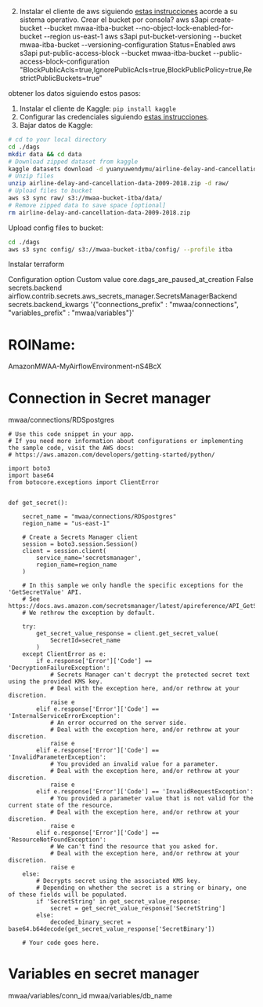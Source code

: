 
2. Instalar el cliente de aws siguiendo [estas instrucciones](https://docs.aws.amazon.com/cli/latest/userguide/getting-started-install.html) acorde a su sistema
operativo.
Crear el bucket por consola?
aws s3api create-bucket --bucket mwaa-itba-bucket --no-object-lock-enabled-for-bucket --region us-east-1 
aws s3api put-bucket-versioning --bucket mwaa-itba-bucket --versioning-configuration Status=Enabled
aws s3api put-public-access-block --bucket mwaa-itba-bucket --public-access-block-configuration "BlockPublicAcls=true,IgnorePublicAcls=true,BlockPublicPolicy=true,RestrictPublicBuckets=true"



obtener los datos siguiendo estos pasos:
1. Instalar el cliente de Kaggle: `pip install kaggle`
3. Configurar las credenciales siguiendo [estas instrucciones](https://github.com/Kaggle/kaggle-api#api-credentials).
4. Bajar datos de Kaggle:

```bash
# cd to your local directory
cd ./dags
mkdir data && cd data
# Download zipped dataset from kaggle
kaggle datasets download -d yuanyuwendymu/airline-delay-and-cancellation-data-2009-2018
# Unzip files
unzip airline-delay-and-cancellation-data-2009-2018.zip -d raw/
# Upload files to bucket
aws s3 sync raw/ s3://mwaa-bucket-itba/data/
# Remove zipped data to save space [optional]
rm airline-delay-and-cancellation-data-2009-2018.zip
```

Upload config files to bucket:
```bash
cd ./dags
aws s3 sync config/ s3://mwaa-bucket-itba/config/ --profile itba
```

Instalar terraform



Configuration option
Custom value
core.dags_are_paused_at_creation	False
secrets.backend	airflow.contrib.secrets.aws_secrets_manager.SecretsManagerBackend
secrets.backend_kwargs	'{"connections_prefix" : "mwaa/connections", "variables_prefix" : "mwaa/variables"}'

# ROlName:

AmazonMWAA-MyAirflowEnvironment-nS4BcX

# Connection in Secret manager
mwaa/connections/RDSpostgres


```python3
# Use this code snippet in your app.
# If you need more information about configurations or implementing the sample code, visit the AWS docs:   
# https://aws.amazon.com/developers/getting-started/python/

import boto3
import base64
from botocore.exceptions import ClientError


def get_secret():

    secret_name = "mwaa/connections/RDSpostgres"
    region_name = "us-east-1"

    # Create a Secrets Manager client
    session = boto3.session.Session()
    client = session.client(
        service_name='secretsmanager',
        region_name=region_name
    )

    # In this sample we only handle the specific exceptions for the 'GetSecretValue' API.
    # See https://docs.aws.amazon.com/secretsmanager/latest/apireference/API_GetSecretValue.html
    # We rethrow the exception by default.

    try:
        get_secret_value_response = client.get_secret_value(
            SecretId=secret_name
        )
    except ClientError as e:
        if e.response['Error']['Code'] == 'DecryptionFailureException':
            # Secrets Manager can't decrypt the protected secret text using the provided KMS key.
            # Deal with the exception here, and/or rethrow at your discretion.
            raise e
        elif e.response['Error']['Code'] == 'InternalServiceErrorException':
            # An error occurred on the server side.
            # Deal with the exception here, and/or rethrow at your discretion.
            raise e
        elif e.response['Error']['Code'] == 'InvalidParameterException':
            # You provided an invalid value for a parameter.
            # Deal with the exception here, and/or rethrow at your discretion.
            raise e
        elif e.response['Error']['Code'] == 'InvalidRequestException':
            # You provided a parameter value that is not valid for the current state of the resource.
            # Deal with the exception here, and/or rethrow at your discretion.
            raise e
        elif e.response['Error']['Code'] == 'ResourceNotFoundException':
            # We can't find the resource that you asked for.
            # Deal with the exception here, and/or rethrow at your discretion.
            raise e
    else:
        # Decrypts secret using the associated KMS key.
        # Depending on whether the secret is a string or binary, one of these fields will be populated.
        if 'SecretString' in get_secret_value_response:
            secret = get_secret_value_response['SecretString']
        else:
            decoded_binary_secret = base64.b64decode(get_secret_value_response['SecretBinary'])
            
    # Your code goes here. 
```

# Variables en secret manager
mwaa/variables/conn_id
mwaa/variables/db_name